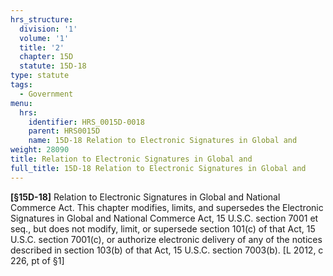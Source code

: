 ```yaml
---
hrs_structure:
  division: '1'
  volume: '1'
  title: '2'
  chapter: 15D
  statute: 15D-18
type: statute
tags:
  - Government
menu:
  hrs:
    identifier: HRS_0015D-0018
    parent: HRS0015D
    name: 15D-18 Relation to Electronic Signatures in Global and
weight: 28090
title: Relation to Electronic Signatures in Global and
full_title: 15D-18 Relation to Electronic Signatures in Global and
---
```

**[§15D-<a></a><a></a><a></a><a></a><a>18]</a>** Relation to Electronic Signatures in Global and National Commerce Act. This chapter modifies, limits, and supersedes the Electronic Signatures in Global and National Commerce Act, 15 U.S.C. section 7001 et seq., but does not modify, limit, or supersede section 101(c) of that Act, 15 U.S.C. section 7001(c), or authorize electronic delivery of any of the notices described in section 103(b) of that Act, 15 U.S.C. section 7003(b). [L 2012, c 226, pt of §1]